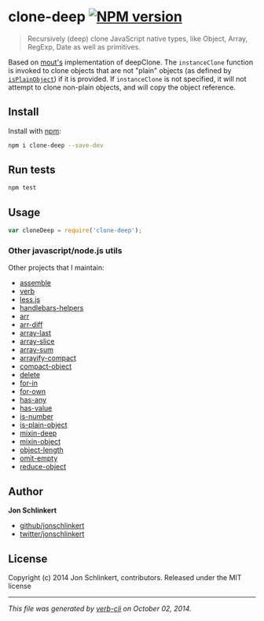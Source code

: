 # clone-deep [![NPM version](https://badge.fury.io/js/clone-deep.png)](http://badge.fury.io/js/clone-deep)

> Recursively (deep) clone JavaScript native types, like Object, Array, RegExp, Date as well as primitives.

Based on [mout's](https://github.com/mout/mout) implementation of deepClone. The `instanceClone` function is invoked to clone objects that are not "plain" objects (as defined by [`isPlainObject`](#isPlainObject)) if it is provided. If `instanceClone` is not specified, it will not attempt to clone non-plain objects, and will copy the object reference.

## Install

Install with [npm](npmjs.org):

```bash
npm i clone-deep --save-dev
```

## Run tests

```bash
npm test
```

## Usage

```js
var cloneDeep = require('clone-deep');
```

### Other javascript/node.js utils

Other projects that I maintain:

  - [assemble](https://github.com/jonschlinkert/assemble)
  - [verb](https://github.com/jonschlinkert/verb)
  - [less.js](https://github.com/jonschlinkert/less.js)
  - [handlebars-helpers](https://github.com/jonschlinkert/handlebars-helpers)
  - [arr](https://github.com/jonschlinkert/arr)
  - [arr-diff](https://github.com/jonschlinkert/arr-diff)
  - [array-last](https://github.com/jonschlinkert/array-last)
  - [array-slice](https://github.com/jonschlinkert/array-slice)
  - [array-sum](https://github.com/jonschlinkert/array-sum)
  - [arrayify-compact](https://github.com/jonschlinkert/arrayify-compact)
  - [compact-object](https://github.com/jonschlinkert/compact-object)
  - [delete](https://github.com/jonschlinkert/delete)
  - [for-in](https://github.com/jonschlinkert/for-in)
  - [for-own](https://github.com/jonschlinkert/for-own)
  - [has-any](https://github.com/jonschlinkert/has-any)
  - [has-value](https://github.com/jonschlinkert/has-value)
  - [is-number](https://github.com/jonschlinkert/is-number)
  - [is-plain-object](https://github.com/jonschlinkert/is-plain-object)
  - [mixin-deep](https://github.com/jonschlinkert/mixin-deep)
  - [mixin-object](https://github.com/jonschlinkert/mixin-object)
  - [object-length](https://github.com/jonschlinkert/object-length)
  - [omit-empty](https://github.com/jonschlinkert/omit-empty)
  - [reduce-object](https://github.com/jonschlinkert/reduce-object)


## Author

**Jon Schlinkert**

+ [github/jonschlinkert](https://github.com/jonschlinkert)
+ [twitter/jonschlinkert](http://twitter.com/jonschlinkert)

## License
Copyright (c) 2014 Jon Schlinkert, contributors.
Released under the MIT license

***

_This file was generated by [verb-cli](https://github.com/assemble/verb-cli) on October 02, 2014._
